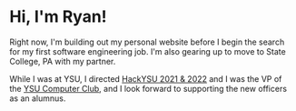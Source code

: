 

<!--
**ryanlalchand/ryanlalchand** is a ✨ _special_ ✨ repository because its `README.md` (this file) appears on your GitHub profile.

Here are some ideas to get you started:

- 🔭 I’m currently working on ...
- 🌱 I’m currently learning ...
- 👯 I’m looking to collaborate on ...
- 🤔 I’m looking for help with ...
- 💬 Ask me about ...
- 📫 How to reach me: ...
- 😄 Pronouns: ...
- ⚡ Fun fact: ...
-->

# Hi, I'm Ryan!

Right now, I'm building out my personal website before I begin the search for my first software engineering job. I'm also gearing up to move to State College, PA with my partner. 

While I was at YSU, I directed [HackYSU 2021 & 2022](hackysu.com) and I was the VP of the [YSU Computer Club](ysucomputerclub.com), and I look forward to supporting the new officers as an alumnus.
